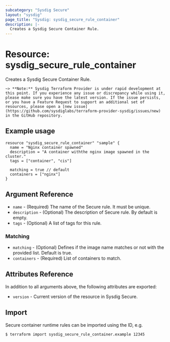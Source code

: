 ```yaml
---
subcategory: "Sysdig Secure"
layout: "sysdig"
page_title: "Sysdig: sysdig_secure_rule_container"
description: |-
  Creates a Sysdig Secure Container Rule.
---
```


# Resource: sysdig_secure_rule_container

Creates a Sysdig Secure Container Rule.

`~> **Note:** Sysdig Terraform Provider is under rapid development at this point. If you experience any issue or discrepancy while using it, please make sure you have the latest version. If the issue persists, or you have a Feature Request to support an additional set of resources, please open a [new issue](https://github.com/sysdiglabs/terraform-provider-sysdig/issues/new) in the GitHub repository.`

## Example usage

```hcl
resource "sysdig_secure_rule_container" "sample" {
  name = "Nginx container spawned"
  description = "A container withthe nginx image spawned in the cluster."
  tags = ["container", "cis"]

  matching = true // default
  containers = ["nginx"]
}
```

## Argument Reference

* `name` - (Required) The name of the Secure rule. It must be unique.
* `description` - (Optional) The description of Secure rule. By default is empty.
* `tags` - (Optional) A list of tags for this rule.

### Matching

* `matching` - (Optional) Defines if the image name matches or not with the provided list. Default is true.
* `containers` - (Required) List of containers to match.

## Attributes Reference

In addition to all arguments above, the following attributes are exported:

* `version` - Current version of the resource in Sysdig Secure.

## Import

Secure container runtime rules can be imported using the ID, e.g.

```
$ terraform import sysdig_secure_rule_container.example 12345
```